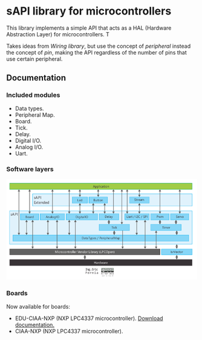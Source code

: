 # sAPI library for microcontrollers

This library implements a simple API that acts as a HAL (Hardware Abstraction
Layer) for microcontrollers. T

Takes ideas from *Wiring library*, but use the concept of *peripheral* instead
the concept of *pin*, making the API regardless of the number of pins that use
certain peripheral.

## Documentation

### Included modules

- Data types.
- Peripheral Map.
- Board.
- Tick.
- Delay.
- Digital I/O.
- Analog I/O.
- Uart.

### Software layers

![ "sapi-modulos-capas.png" image not found](docs/assets/img/sapi-modulos-capas.png "Modules an layers of sAPI library")

### Boards

Now available for boards:

- EDU-CIAA-NXP (NXP LPC4337 microcontroller). [Download documentation.](docs/assets/pdf/EDU-CIAA-NXP_sAPI_bm_A4_v1r0_ES.pdf)
- CIAA-NXP (NXP LPC4337 microcontroller).
